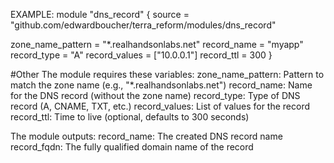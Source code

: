 EXAMPLE:
module "dns_record" {
  source = "github.com/edwardboucher/terra_reform/modules/dns_record"

  zone_name_pattern = "*.realhandsonlabs.net"
  record_name      = "myapp"
  record_type      = "A"
  record_values    = ["10.0.0.1"]
  record_ttl       = 300
}

#Other
The module requires these variables:
zone_name_pattern: Pattern to match the zone name (e.g., "*.realhandsonlabs.net")
record_name: Name for the DNS record (without the zone name)
record_type: Type of DNS record (A, CNAME, TXT, etc.)
record_values: List of values for the record
record_ttl: Time to live (optional, defaults to 300 seconds)

The module outputs:
record_name: The created DNS record name
record_fqdn: The fully qualified domain name of the record